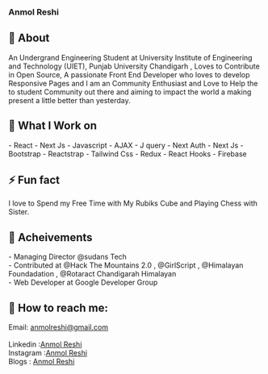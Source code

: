 ### Anmol Reshi 
<!-- <img style="height:100px" src="background.jpg"/> -->
## 🧐 About
An Undergrand Engineering Student at University Institute of Engineering and Technology (UIET), Punjab University Chandigarh , Loves to Contribute in Open Source, A passionate Front End Developer who loves to develop Responsive Pages and I am an Community Enthusiast and Love to Help the to student Community out there and aiming to impact the world a making present a little better than yesterday.
<h2>🌱  What I Work on </br> </h2>
- React 
- Next Js
- Javascript 
- AJAX
- J query
- Next Auth
- Next Js
- Bootstrap 
- Reactstrap
- Tailwind Css
- Redux
- React Hooks
- Firebase
  
  <h2>⚡ Fun fact</h2>
  <span>
  I love to Spend my Free Time with My Rubiks Cube and Playing Chess with Sister.
  </span>
  <h2> 👯 Acheivements </h2>
- Managing Director @sudans Tech <br/>
- Contributed at @Hack The Mountains 2.0 , @GirlScript , @Himalayan Foundadation , @Rotaract Chandigarah Himalayan <br/>
- Web Developer at Google Developer Group <br/>

  
<h2>💬 <b>How to reach me:</b> <br></h2>
Email: <a href="mailto:anmolreshi@gmail.com">anmolreshi@gmail.com<br></a><br/>
Linkedin :<a href="https://www.linkedin.com/in/anmolreshi/">Anmol Reshi</a><br/>
Instagram :<a href="https://www.instagram.com/iamanmolreshi_20/">Anmol Reshi</a><br/>
Blogs : <a href="https://medium.com/@anmolreshi">Anmol Reshi</a><br/>

<!--
**Anmolreshi/Anmolreshi** is a ✨ _special_ ✨ repository because its `README.md` (this file) appears on your GitHub profile.

Here are some ideas to get you started:  
- 🔭 I’m currently working on ...
- 🌱 I’m currently learning ...
- 👯 I’m looking to collaborate on ...
- 🤔 I’m looking for help with ...
- 💬 Ask me about ...
- 📫 How to reach me: ...
- 😄 Pronouns: ...
- ⚡ Fun fact: ...
-->

